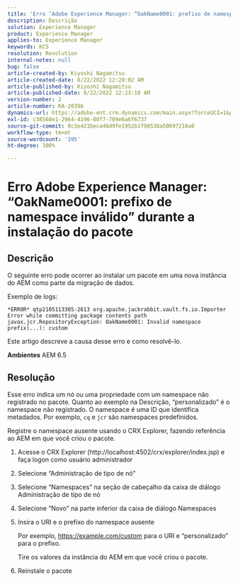 ```yaml
---
title: 'Erro ‘Adobe Experience Manager: “OakName0001: prefixo de namespace inválido” durante a instalação do pacote’'
description: Descrição
solution: Experience Manager
product: Experience Manager
applies-to: Experience Manager
keywords: KCS
resolution: Resolution
internal-notes: null
bug: false
article-created-by: Kiyoshi Nagamitsu
article-created-date: 8/22/2022 12:20:02 AM
article-published-by: Kiyoshi Nagamitsu
article-published-date: 8/22/2022 12:23:10 AM
version-number: 2
article-number: KA-20396
dynamics-url: https://adobe-ent.crm.dynamics.com/main.aspx?forceUCI=1&pagetype=entityrecord&etn=knowledgearticle&id=3431d625-b021-ed11-b83e-002248086696
exl-id: c38568e1-2964-4196-80f7-709e6a6f6737
source-git-commit: 0c3e421beca46d9fe1952b1f98538a50697216a0
workflow-type: tm+mt
source-wordcount: '195'
ht-degree: 100%

---
```


# Erro Adobe Experience Manager: “OakName0001: prefixo de namespace inválido” durante a instalação do pacote

## Descrição


O seguinte erro pode ocorrer ao instalar um pacote em uma nova instância do AEM como parte da migração de dados.

Exemplo de logs:


```
*ERROR* qtp2105113305-2613 org.apache.jackrabbit.vault.fs.io.Importer Error while committing package contents path javax.jcr.RepositoryException: OakName0001: Invalid namespace prefix(...): custom
```




Este artigo descreve a causa desse erro e como resolvê-lo.

<b>Ambientes</b>
AEM 6.5


## Resolução


Esse erro indica um nó ou uma propriedade com um namespace não registrado no pacote.
Quanto ao exemplo na Descrição, “personalizado” é o namespace não registrado.
O namespace é uma ID que identifica metadados. Por exemplo, `cq` e `jcr` são namespaces predefinidos.

Registre o namespace ausente usando o CRX Explorer, fazendo referência ao AEM em que você criou o pacote.

1. Acesse o CRX Explorer (http://localhost:4502/crx/explorer/index.jsp) e faça logon como usuário administrador
2. Selecione “Administração de tipo de nó”
3. Selecione “Namespaces” na seção de cabeçalho da caixa de diálogo Administração de tipo de nó
4. Selecione “Novo” na parte inferior da caixa de diálogo Namespaces
5. Insira o URI e o prefixo do namespace ausente

   Por exemplo, https://example.com/custom para o URI e “personalizado” para o prefixo.

   Tire os valores da instância do AEM em que você criou o pacote.

6. Reinstale o pacote
